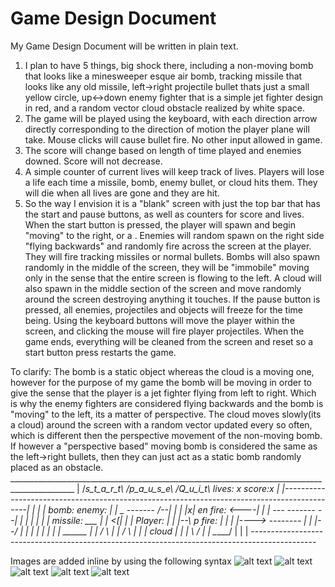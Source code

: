 # Game Design Document
My Game Design Document will be written in plain text.


1. I plan to have 5 things, big shock there, including a non-moving bomb that looks like a minesweeper esque air bomb, tracking missile that looks like any old missile, left->right projectile bullet thats just a small yellow circle, up<->down enemy fighter that is a simple jet fighter design in red, and a random vector cloud obstacle realized by white space.
2. The game will be played using the keyboard, with each direction arrow directly corresponding to the direction of motion the player plane will take. Mouse clicks will cause bullet fire. No other input allowed in game.
3. The score will change based on length of time played and enemies downed. Score will not decrease.
4. A simple counter of current lives will keep track of lives. Players will lose a life each time a missile, bomb, enemy bullet, or cloud hits them. They will die when all lives are gone and they are hit.
5. So the way I envision it is a "blank" screen with just the top bar that has the start and pause buttons, as well as counters for score and lives.
When the start button is pressed, the player will spawn and begin "moving" to the right, or a . Enemies will random spawn on the right side "flying backwards"
 and randomly fire across the screen at the player. They will fire tracking missiles or normal bullets. Bombs will also spawn randomly in the middle of the screen, they will be "immobile"
 moving only in the sense that the entire screen is flowing to the left. A cloud will also spawn in the middle section of the screen and move randomly
 around the screen destroying anything it touches.  If the pause button is pressed, all enemies, projectiles and objects will freeze for the time being. Using the keyboard buttons will move the player
 within the screen, and clicking the mouse will fire player projectiles. When the game ends, everything will be cleaned from the screen and reset so a start button press restarts the game.
 
 
 To clarify: The bomb is a static object whereas the cloud is a moving one, however for the purpose of my game the bomb will be moving in order to give the sense that
 the player is a jet fighter flying from left to right. Which is why the enemy fighters are considered flying backwards and the bomb is "moving" to the left, its a matter of perspective.
 The cloud moves slowly(its a cloud) around the screen with a random vector updated every so often, which is different then the perspective movement of the non-moving bomb.
 If however a "perspective based" moving bomb is considered the same as the left->right bullets, then they can just act as a static bomb randomly placed as an obstacle.
	______________________________________________________________________________________________
	| /_s_t_a_r_t\    /_p_a_u_s_e\  /Q_u_i_t\           lives: x              score:x            |
	|--------------------------------------------------------------------------------------------|
	|                                                                                            |
	|				bomb:                                            enemy:      |
	|				 _			        -------           /--|	     |
	|				|x|                           en fire:          <----|       |
	|				---				-------           \--|	     |
	|						                                             |
	|                                                                                            |
	|                                    missile:   ___					     |
	|					      <[___|					     |
	|      Player:										     |
	|	|--\             p fire:                                                             |										             |
	|	|---->		--------							     |
	|	|--/										     |
	|											     |
	|											     |
	|											     |
	|					  ______					     |
	|					 /	\					     |
	|					/	 \					     |
	|				        | cloud	 |					     |
	|					\	/					     |
	|					 \_____/					     |
	|											     |
	----------------------------------------------------------------------------------------------

Images are added inline by using the following syntax
![alt text](http://t2.gstatic.com/images?q=tbn:ANd9GcT_9tdxTsJIx_LCRhG2hm7l5nhno9ATp8fzYZ18pn_JBIDMAdHzJSOaAg "Bomb")
![alt text](http://www.gsx.com/Portals/38080/images/cloud.gif "cloud")
![alt text](http://t0.gstatic.com/images?q=tbn:ANd9GcSWMrKKdnLKXzRC_qBGjuyr_a7it7leUmrnEqoULVs5BrtXafwk "plane")
![alt text](http://t2.gstatic.com/images?q=tbn:ANd9GcTW6ZSU3K5hqvb-TwpyuDQWZ7H7SaO-wKzlYwCPhe1wDaK0Q9x1dA "Bullet")
![alt text](http://t1.gstatic.com/images?q=tbn:ANd9GcRoUXqRkjUhhcZohaOxWrbCEQdbXK8QJPLm4xd9YKyOaZb7oh4zJw "missile")

